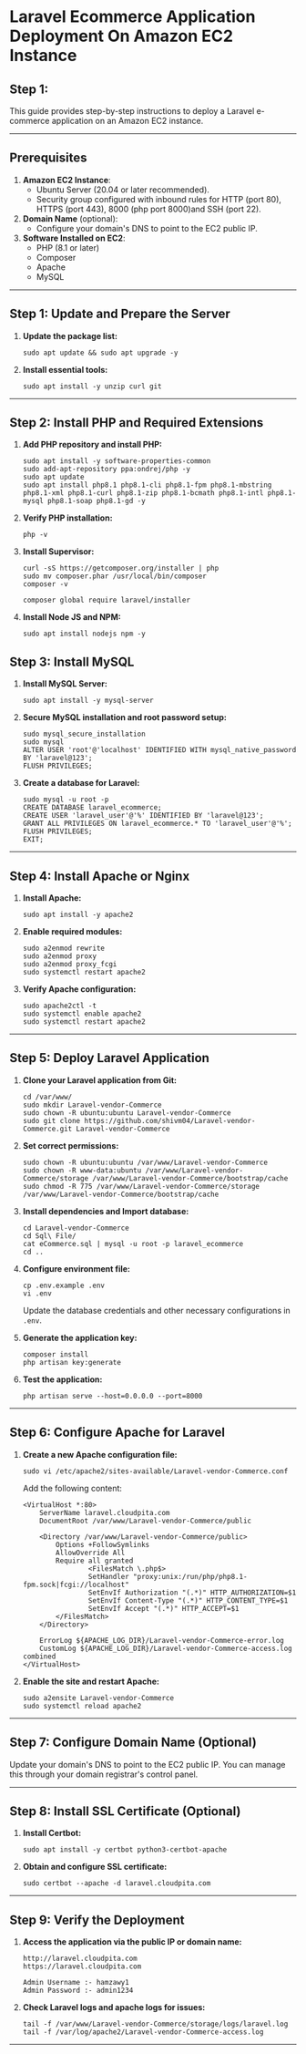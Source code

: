 # Laravel Ecommerce Application Deployment On Amazon EC2 Instance

## Step 1:

This guide provides step-by-step instructions to deploy a Laravel e-commerce application on an Amazon EC2 instance.

---

## **Prerequisites**

1. **Amazon EC2 Instance**:
    - Ubuntu Server (20.04 or later recommended).
    - Security group configured with inbound rules for HTTP (port 80), HTTPS (port 443), 8000 (php port 8000)and SSH (port 22).
2. **Domain Name** (optional):
    - Configure your domain's DNS to point to the EC2 public IP.
3. **Software Installed on EC2**:
    - PHP (8.1 or later)
    - Composer
    - Apache
    - MySQL

---

## **Step 1: Update and Prepare the Server**

1. **Update the package list:**
    
    ```
    sudo apt update && sudo apt upgrade -y
    ```
    
2. **Install essential tools:**
    
    ```
    sudo apt install -y unzip curl git
    ```
    

---

## **Step 2: Install PHP and Required Extensions**

1. **Add PHP repository and install PHP:**
    
    ```
    sudo apt install -y software-properties-common
    sudo add-apt-repository ppa:ondrej/php -y
    sudo apt update
    sudo apt install php8.1 php8.1-cli php8.1-fpm php8.1-mbstring php8.1-xml php8.1-curl php8.1-zip php8.1-bcmath php8.1-intl php8.1-mysql php8.1-soap php8.1-gd -y
    ```
    
2. **Verify PHP installation:**
    
    ```
    php -v
    ```
    
3. **Install Supervisor:**
    
    ```
    curl -sS https://getcomposer.org/installer | php
    sudo mv composer.phar /usr/local/bin/composer
    composer -v
    
    composer global require laravel/installer
    ```
    
4. **Install Node JS and NPM:**
    
    ```
    sudo apt install nodejs npm -y
    ```
    

## **Step 3: Install MySQL**

1. **Install MySQL Server:**
    
    ```
    sudo apt install -y mysql-server
    ```
    
2. **Secure MySQL installation and root password setup:**
    
    ```
    sudo mysql_secure_installation
    sudo mysql
    ALTER USER 'root'@'localhost' IDENTIFIED WITH mysql_native_password BY 'laravel@123';
    FLUSH PRIVILEGES;
    ```
    
3. **Create a database for Laravel:**
    
    ```
    sudo mysql -u root -p
    CREATE DATABASE laravel_ecommerce;
    CREATE USER 'laravel_user'@'%' IDENTIFIED BY 'laravel@123';
    GRANT ALL PRIVILEGES ON laravel_ecommerce.* TO 'laravel_user'@'%';
    FLUSH PRIVILEGES;
    EXIT;
    ```
    

---

## **Step 4: Install Apache or Nginx**

1. **Install Apache:**
    
    ```
    sudo apt install -y apache2
    ```
    
2. **Enable required modules:**
    
    ```
    sudo a2enmod rewrite
    sudo a2enmod proxy
    sudo a2enmod proxy_fcgi
    sudo systemctl restart apache2
    ```
    
3. **Verify Apache configuration:**
    
    ```
    sudo apache2ctl -t
    sudo systemctl enable apache2
    sudo systemctl restart apache2
    ```
    

---

## **Step 5: Deploy Laravel Application**

1. **Clone your Laravel application from Git:**
    
    ```
    cd /var/www/
    sudo mkdir Laravel-vendor-Commerce
    sudo chown -R ubuntu:ubuntu Laravel-vendor-Commerce
    sudo git clone https://github.com/shivm04/Laravel-vendor-Commerce.git Laravel-vendor-Commerce
    ```
    
2. **Set correct permissions:**
    
    ```
    sudo chown -R ubuntu:ubuntu /var/www/Laravel-vendor-Commerce
    sudo chown -R www-data:ubuntu /var/www/Laravel-vendor-Commerce/storage /var/www/Laravel-vendor-Commerce/bootstrap/cache
    sudo chmod -R 775 /var/www/Laravel-vendor-Commerce/storage /var/www/Laravel-vendor-Commerce/bootstrap/cache
    ```
    
3. **Install dependencies and Import database:**
    
    ```
    cd Laravel-vendor-Commerce
    cd Sql\ File/
    cat eCommerce.sql | mysql -u root -p laravel_ecommerce
    cd ..
    ```
    
4. **Configure environment file:**
    
    ```
    cp .env.example .env
    vi .env
    ```
    
    Update the database credentials and other necessary configurations in `.env`.
    
5. **Generate the application key:**
    
    ```
    composer install
    php artisan key:generate
    ```
    
6. **Test the application:**
    
    ```
    php artisan serve --host=0.0.0.0 --port=8000
    ```
    

---

## **Step 6: Configure Apache for Laravel**

1. **Create a new Apache configuration file:**
    
    ```
    sudo vi /etc/apache2/sites-available/Laravel-vendor-Commerce.conf
    ```
    
    Add the following content:
    
    ```
    <VirtualHost *:80>
        ServerName laravel.cloudpita.com    
        DocumentRoot /var/www/Laravel-vendor-Commerce/public
    
        <Directory /var/www/Laravel-vendor-Commerce/public>
            Options +FollowSymlinks
            AllowOverride All
            Require all granted
                    <FilesMatch \.php$>
                    SetHandler "proxy:unix:/run/php/php8.1-fpm.sock|fcgi://localhost"
                    SetEnvIf Authorization "(.*)" HTTP_AUTHORIZATION=$1
                    SetEnvIf Content-Type "(.*)" HTTP_CONTENT_TYPE=$1
                    SetEnvIf Accept "(.*)" HTTP_ACCEPT=$1
            </FilesMatch>
        </Directory>
    
        ErrorLog ${APACHE_LOG_DIR}/Laravel-vendor-Commerce-error.log
        CustomLog ${APACHE_LOG_DIR}/Laravel-vendor-Commerce-access.log combined
    </VirtualHost>
    ```
    
2. **Enable the site and restart Apache:**
    
    ```
    sudo a2ensite Laravel-vendor-Commerce
    sudo systemctl reload apache2
    ```
    

---

## **Step 7: Configure Domain Name (Optional)**

Update your domain's DNS to point to the EC2 public IP. You can manage this through your domain registrar's control panel.

---

## **Step 8: Install SSL Certificate (Optional)**

1. **Install Certbot:**
    
    ```
    sudo apt install -y certbot python3-certbot-apache
    ```
    
2. **Obtain and configure SSL certificate:**
    
    ```
    sudo certbot --apache -d laravel.cloudpita.com
    ```
    

---

## **Step 9: Verify the Deployment**

1. **Access the application via the public IP or domain name:**
    
    ```
    http://laravel.cloudpita.com
    https://laravel.cloudpita.com
    
    Admin Username :- hamzawy1
    Admin Password :- admin1234
    ```
    
2. **Check Laravel logs and apache logs for issues:**
    
    ```
    tail -f /var/www/Laravel-vendor-Commerce/storage/logs/laravel.log
    tail -f /var/log/apache2/Laravel-vendor-Commerce-access.log
    ```
    

---
